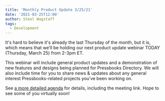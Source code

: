 ```yaml
---
title: 'Monthly Product Update 3/25/21'
date: '2021-03-25T12:00'
author: Steel Wagstaff
tags:
  - Development
---
```


It's hard to believe it's already the last Thursday of the month, but it is, which means
that we’ll be holding our next product update webinar TODAY (Thursday, March 25) from
2-3pm ET.

This webinar will include general product updates and a demonstration of new features and
designs being planned for Pressbooks Directory. We will also include time for you to share
news & updates about any general interest Pressbooks-related projects you’ve been working
on.

See
[a more detailed agenda](https://docs.google.com/document/d/1BcvX0V-iDi6fJO_W8pHVOL_lec_9OTXujAfw6tFpZlQ/edit)
for details, including the meeting link. Hope to see some of you virtually soon!
